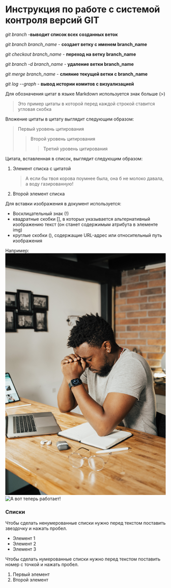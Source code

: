 # Инструкция по работе с системой контроля версий GIT

*git branch* -**выводит список всех созданных веток**

*git branch branch_name* - **создает ветку с именем branch_name**

*git checkout branch_name* - **переход на ветку branch_name**

*git branch -d branch_name* - **удаление ветки branch_name**

*git merge branch_name* - **слияние текущей ветки с branch_name**

*git log --graph* - **вывод истории комитов с визуализацией**
   
Для обозначения цитат в языке Markdown используется знак больше (>)
>Это пример цитаты
>в которой перед каждой строкой
>ставится угловая скобка

Вложение цитаты в цитату выглядит следующим образом:
>Первый уровень цитирования
>>Второй уровень цитирования
>>>Третий уровень цитирования

Цитата, вставленная в список, выглядит следующим образом:
1. Элемент списка с цитатой
   >А если бы твоя корова поумнее была, она б не молоко давала, а воду газированную!
2. Второй элемент списка

Для вставки изображения в документ используется:
* Восклицательный знак (!)
* квадратные скобки [], в которых указывается альтернативный изображению текст (он станет содержимым атрибута в элементе img)
* круглые скобки (), содержащие URL-адрес или относительный путь изображения

Например:
![Ну почему эта команда опять не работает?](pexels-tima-miroshnichenko-5198257.jpg)
![А вот теперь работает!](pexels-tima-miroshnichenko-5198241.jpg)

### **Списки**

Чтобы сделать ненумерованные списки нужно перед текстом поставить звездочку и нажать пробел.

* Элемент 1
* Элемент 2
* Элемент 3

Чтобы сделать нумерованные списки нужно перед текстом поставить номер с точкой и нажать пробел.

1. Первый элемент
2. Второй элемент
